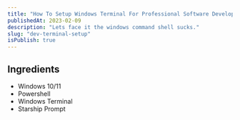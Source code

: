```yaml
---
title: "How To Setup Windows Terminal For Professional Software Development"
publishedAt: 2023-02-09
description: "Lets face it the windows command shell sucks."
slug: "dev-terminal-setup"
isPublish: true
---
```


## Ingredients

- Windows 10/11
- Powershell
- Windows Terminal
- Starship Prompt
